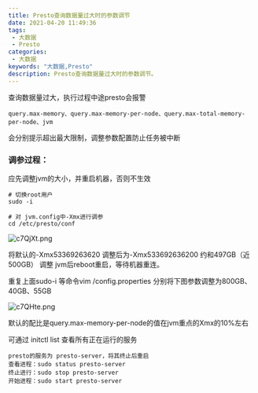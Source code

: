 ```yaml
---
title: Presto查询数据量过大时的参数调节
date: 2021-04-20 11:49:36
tags: 
 - 大数据
 - Presto
categories: 
 - 大数据
keywords: "大数据,Presto"
description: Presto查询数据量过大时的参数调节。
---
```


查询数据量过大，执行过程中途presto会报警
```
query.max-memory、query.max-memory-per-node、query.max-total-memory-per-node、jvm
```
会分别提示超出最大限制，调整参数配置防止任务被中断

### 调参过程：

应先调整jvm的大小，并重启机器，否则不生效
```
# 切换root用户
sudo -i 

# 对 jvm.config中-Xmx进行调参
cd /etc/presto/conf  
```


![c7QjXt.png](https://z3.ax1x.com/2021/04/20/c7QjXt.png)


将默认的-Xmx53369263620
调整后为-Xmx533692636200 约和497GB（近500GB）
调整 jvm后reboot重启，等待机器重连。


重复上面sudo-i 等命令vim /config.properties
分别将下图参数调整为800GB、40GB、55GB

![c7QHte.png](https://z3.ax1x.com/2021/04/20/c7QHte.png)

默认的配比是query.max-memory-per-node的值在jvm重点的Xmx的10%左右

可通过 initctl list 查看所有正在运行的服务
```
presto的服务为 presto-server，将其终止后重启
查看进程：sudo status presto-server
终止进行：sudo stop presto-server
开始进程：sudo start presto-server
```